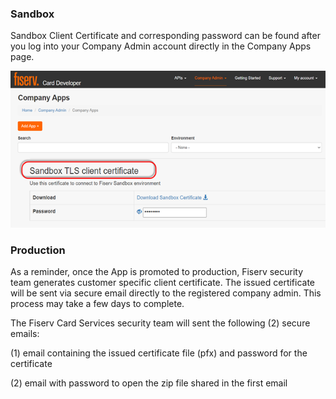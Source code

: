 
### Sandbox

Sandbox Client Certificate and corresponding password can be found after you log into your Company Admin account directly in the Company Apps page.

![sandbox-client-certificate.png](sandbox-client-certificate.png)



 

### Production

As a reminder, once the App is promoted to production, Fiserv security team generates customer specific client certificate. The issued certificate will be sent via secure email directly to the registered company admin. This process may take a few days to complete. 

The Fiserv Card Services security team will sent the following (2) secure emails:

(1) email containing the issued certificate file (pfx) and password for the certificate

(2) email with password to open the zip file shared in the first email

 

